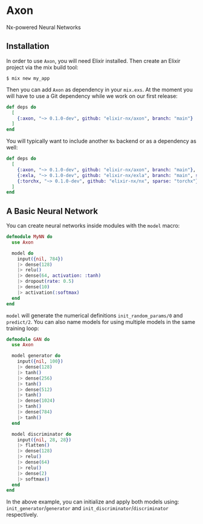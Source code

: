 # Axon

Nx-powered Neural Networks

## Installation

In order to use `Axon`, you will need Elixir installed. Then create an Elixir project via the mix build tool:

```
$ mix new my_app
```

Then you can add `Axon` as dependency in your `mix.exs`. At the moment you will have to use a Git dependency while we work on our first release:

```elixir
def deps do
  [
    {:axon, "~> 0.1.0-dev", github: "elixir-nx/axon", branch: "main"}
  ]
end
```

You will typically want to include another `Nx` backend or as a dependency as well:

```elixir
def deps do
  [
    {:axon, "~> 0.1.0-dev", github: "elixir-nx/axon", branch: "main"},
    {:exla, "~> 0.1.0-dev", github: "elixir-nx/exla", branch: "main", sparse: "exla"},
    {:torchx, "~> 0.1.0-dev", github: "elixir-nx/nx", sparse: "torchx"},
  ]
end
```

## A Basic Neural Network

You can create neural networks inside modules with the `model` macro:

```elixir
defmodule MyNN do
  use Axon

  model do
    input({nil, 784})
    |> dense(128)
    |> relu()
    |> dense(64, activation: :tanh)
    |> dropout(rate: 0.5)
    |> dense(10)
    |> activation(:softmax)
  end
end
```

`model` will generate the numerical definitions `init_random_params/0` and `predict/2`. You can also name models for using multiple models in the same training loop:

```elixir
defmodule GAN do
  use Axon

  model generator do
    input({nil, 100})
    |> dense(128)
    |> tanh()
    |> dense(256)
    |> tanh()
    |> dense(512)
    |> tanh()
    |> dense(1024)
    |> tanh()
    |> dense(784)
    |> tanh()
  end

  model discriminator do
    input({nil, 28, 28})
    |> flatten()
    |> dense(128)
    |> relu()
    |> dense(64)
    |> relu()
    |> dense(2)
    |> softmax()
  end
end
```

In the above example, you can initialize and apply both models using: `init_generator`/`generator` and `init_discriminator`/`discriminator` respectively.